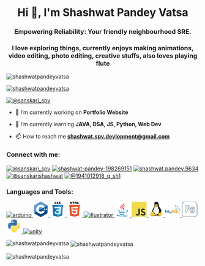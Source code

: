 
<!---
DevloperShashwat/DevloperShashwat is a ✨ special ✨ repository because its `README.md` (this file) appears on your GitHub profile.
You can click the Preview link to take a look at your changes.
--->
<h1 align="center">Hi 👋, I'm Shashwat Pandey Vatsa</h1>
<h3 align="center">Empowering Reliability: Your friendly neighbourhood SRE.</h3>
<h3 align="center">I love exploring things, currently enjoys making animations, video editing, photo editing, creative stuffs, also loves playing flute </h3> 

<p align="left"> <img src="https://komarev.com/ghpvc/?username=shashwatpandeyvatsa&label=Profile%20views&color=0e75b6&style=flat" alt="shashwatpandeyvatsa" /> </p>

<p align="left"> <a href="https://github.com/ryo-ma/github-profile-trophy"><img src="https://github-profile-trophy.vercel.app/?username=shashwatpandeyvatsa" alt="shashwatpandeyvatsa" /></a> </p>

<p align="left"> <a href="https://twitter.com/@sanskari_spv" target="blank"><img src="https://img.shields.io/twitter/follow/@sanskari_spv?logo=twitter&style=for-the-badge" alt="@sanskari_spv" /></a> </p>

- 🔭 I’m currently working on **Portfolio Website**

- 🌱 I’m currently learning **JAVA, DSA, JS, Python, Web Dev**

- 📫 How to reach me **shashwat.spv.devlopment@gmail.com**

<h3 align="left">Connect with me:</h3>
<p align="left">
<a href="https://twitter.com/@sanskari_spv" target="blank"><img align="center" src="https://raw.githubusercontent.com/rahuldkjain/github-profile-readme-generator/master/src/images/icons/Social/twitter.svg" alt="@sanskari_spv" height="30" width="40" /></a>
<a href="https://linkedin.com/in/shashwat-pandey-198269151" target="blank"><img align="center" src="https://raw.githubusercontent.com/rahuldkjain/github-profile-readme-generator/master/src/images/icons/Social/linked-in-alt.svg" alt="shashwat-pandey-198269151" height="30" width="40" /></a>
<a href="https://fb.com/shashwat.pandey.9634" target="blank"><img align="center" src="https://raw.githubusercontent.com/rahuldkjain/github-profile-readme-generator/master/src/images/icons/Social/facebook.svg" alt="shashwat.pandey.9634" height="30" width="40" /></a>
<a href="https://instagram.com/@sanskarishashwat" target="blank"><img align="center" src="https://raw.githubusercontent.com/rahuldkjain/github-profile-readme-generator/master/src/images/icons/Social/instagram.svg" alt="@sanskarishashwat" height="30" width="40" /></a>
<a href="https://www.hackerrank.com/@1941012918_q_sh1" target="blank"><img align="center" src="https://raw.githubusercontent.com/rahuldkjain/github-profile-readme-generator/master/src/images/icons/Social/hackerrank.svg" alt="@1941012918_q_sh1" height="30" width="40" /></a>
</p>

<h3 align="left">Languages and Tools:</h3>
<p align="left"> <a href="https://www.arduino.cc/" target="_blank" rel="noreferrer"> <img src="https://cdn.worldvectorlogo.com/logos/arduino-1.svg" alt="arduino" width="40" height="40"/> </a> <a href="https://www.w3schools.com/cpp/" target="_blank" rel="noreferrer"> <img src="https://raw.githubusercontent.com/devicons/devicon/master/icons/cplusplus/cplusplus-original.svg" alt="cplusplus" width="40" height="40"/> </a> <a href="https://www.w3schools.com/css/" target="_blank" rel="noreferrer"> <img src="https://raw.githubusercontent.com/devicons/devicon/master/icons/css3/css3-original-wordmark.svg" alt="css3" width="40" height="40"/> </a> <a href="https://www.w3.org/html/" target="_blank" rel="noreferrer"> <img src="https://raw.githubusercontent.com/devicons/devicon/master/icons/html5/html5-original-wordmark.svg" alt="html5" width="40" height="40"/> </a> <a href="https://www.adobe.com/in/products/illustrator.html" target="_blank" rel="noreferrer"> <img src="https://www.vectorlogo.zone/logos/adobe_illustrator/adobe_illustrator-icon.svg" alt="illustrator" width="40" height="40"/> </a> <a href="https://www.java.com" target="_blank" rel="noreferrer"> <img src="https://raw.githubusercontent.com/devicons/devicon/master/icons/java/java-original.svg" alt="java" width="40" height="40"/> </a> <a href="https://developer.mozilla.org/en-US/docs/Web/JavaScript" target="_blank" rel="noreferrer"> <img src="https://raw.githubusercontent.com/devicons/devicon/master/icons/javascript/javascript-original.svg" alt="javascript" width="40" height="40"/> </a> <a href="https://www.linux.org/" target="_blank" rel="noreferrer"> <img src="https://raw.githubusercontent.com/devicons/devicon/master/icons/linux/linux-original.svg" alt="linux" width="40" height="40"/> </a> <a href="https://www.mysql.com/" target="_blank" rel="noreferrer"> <img src="https://raw.githubusercontent.com/devicons/devicon/master/icons/mysql/mysql-original-wordmark.svg" alt="mysql" width="40" height="40"/> </a> <a href="https://www.photoshop.com/en" target="_blank" rel="noreferrer"> <img src="https://raw.githubusercontent.com/devicons/devicon/master/icons/photoshop/photoshop-line.svg" alt="photoshop" width="40" height="40"/> </a> <a href="https://www.python.org" target="_blank" rel="noreferrer"> <img src="https://raw.githubusercontent.com/devicons/devicon/master/icons/python/python-original.svg" alt="python" width="40" height="40"/> </a> <a href="https://unity.com/" target="_blank" rel="noreferrer"> <img src="https://www.vectorlogo.zone/logos/unity3d/unity3d-icon.svg" alt="unity" width="40" height="40"/> </a> </p>

<p><img align="left" src="https://github-readme-stats.vercel.app/api/top-langs?username=shashwatpandeyvatsa&show_icons=true&locale=en&layout=compact" alt="shashwatpandeyvatsa" /></p>

<p>&nbsp;<img align="center" src="https://github-readme-stats.vercel.app/api?username=shashwatpandeyvatsa&show_icons=true&locale=en" alt="shashwatpandeyvatsa" /></p>

<p><img align="center" src="https://github-readme-streak-stats.herokuapp.com/?user=shashwatpandeyvatsa&" alt="shashwatpandeyvatsa" /></p>

